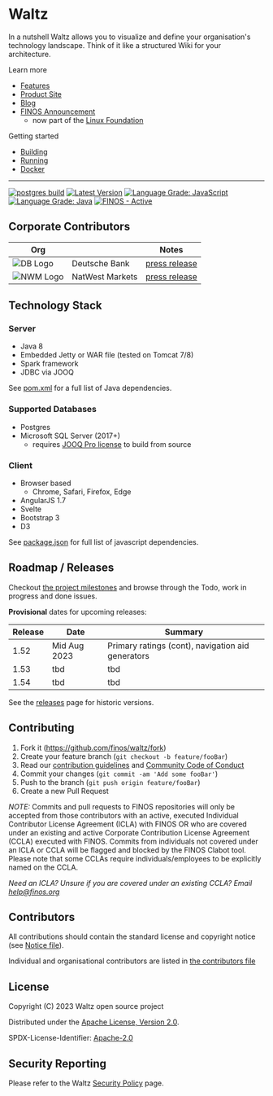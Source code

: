 # Waltz

In a nutshell Waltz allows you to visualize and define your organisation's technology landscape. Think of it like a structured Wiki for your architecture.


Learn more
  - [Features](docs/features/README.md)
  - [Product Site](https://waltz.finos.org/)
  - [Blog](https://waltz.finos.org/blog/)
  - [FINOS Announcement](https://www.finos.org/blog/introduction-to-finos-waltz) 
    - now part of the [Linux Foundation](https://www.linuxfoundation.org/blog/2020/04/finos-joins-the-linux-foundation/)

Getting started
 - [Building](docs/development/build.md) 
 - [Running](waltz-web/README.md)
 - [Docker](docker/DOCKER.md)

---
[![postgres build](https://github.com/finos/waltz/actions/workflows/maven.yml/badge.svg)](https://github.com/finos/waltz/actions)
[![Latest Version](https://badgers.space/github/release/finos/waltz)](https://github.com/finos/waltz/releases)
[![Language Grade: JavaScript](https://img.shields.io/lgtm/grade/javascript/g/khartec/waltz.svg?logo=lgtm&logoWidth=18)](https://lgtm.com/projects/g/khartec/waltz/context:javascript) 
[![Language Grade: Java](https://img.shields.io/lgtm/grade/java/g/khartec/waltz.svg?logo=lgtm&logoWidth=18)](https://lgtm.com/projects/g/khartec/waltz/context:java)
[![FINOS - Active](https://cdn.jsdelivr.net/gh/finos/contrib-toolbox@master/images/badge-active.svg)](https://finosfoundation.atlassian.net/wiki/display/FINOS/Active)

## Corporate Contributors

| Org                                                                                       |                 | Notes                                                                                                                    |
|-------------------------------------------------------------------------------------------|-----------------|--------------------------------------------------------------------------------------------------------------------------|
| ![DB Logo](https://avatars1.githubusercontent.com/u/34654027?s=30&v=4 "Deutsche Bank")    | Deutsche Bank   | [press release](https://www.db.com/newsroom_news/2018/deutsche-bank-takes-next-step-in-open-source-journey-en-11484.htm) |
| ![NWM Logo](https://avatars2.githubusercontent.com/u/54027700?s=30&v=4 "NatWest Markets") | NatWest Markets | [press release](https://www.nwm.com/about-us/media/articles/natwest-markets-to-expand-open-source-coding)                |

## Technology Stack

### Server

- Java 8
- Embedded Jetty or WAR file (tested on Tomcat 7/8)
- Spark framework
- JDBC via JOOQ

See [pom.xml](https://github.com/finos/waltz/blob/master/pom.xml) for a full list of Java dependencies.


### Supported Databases

- Postgres
- Microsoft SQL Server (2017+)
    - requires [JOOQ Pro license](https://www.jooq.org/download/) to build from source


### Client

- Browser based
    - Chrome, Safari, Firefox, Edge
- AngularJS 1.7
- Svelte
- Bootstrap 3
- D3

See [package.json](https://github.com/finos/waltz/blob/master/waltz-ng/package.json) for full list of javascript
dependencies.

## Roadmap / Releases

Checkout [the project milestones](https://github.com/finos/waltz/milestones) and browse through the Todo, work in
progress and done issues.

**Provisional** dates for upcoming releases:

| Release | Date           | Summary                                           |
|---------|----------------|---------------------------------------------------|
| 1.52    | Mid Aug 2023   | Primary ratings (cont), navigation aid generators |
| 1.53    | tbd            | tbd                                               |
| 1.54    | tbd            | tbd                                               |

See the [releases](https://github.com/finos/waltz/releases) page for historic versions.



## Contributing

1. Fork it (<https://github.com/finos/waltz/fork>)
2. Create your feature branch (`git checkout -b feature/fooBar`)
3. Read our [contribution guidelines](CONTRIBUTING.md)
   and [Community Code of Conduct](https://www.finos.org/code-of-conduct)
4. Commit your changes (`git commit -am 'Add some fooBar'`)
5. Push to the branch (`git push origin feature/fooBar`)
6. Create a new Pull Request

_NOTE:_ Commits and pull requests to FINOS repositories will only be accepted from those contributors with an active, executed Individual Contributor License Agreement (ICLA) with FINOS OR who are covered under an existing and active Corporate Contribution License Agreement (CCLA) executed with FINOS. Commits from individuals not covered under an ICLA or CCLA will be flagged and blocked by the FINOS Clabot tool. Please note that some CCLAs require individuals/employees to be explicitly named on the CCLA.

*Need an ICLA? Unsure if you are covered under an existing CCLA? Email [help@finos.org](mailto:help@finos.org)*

## Contributors

All contributions should contain the standard license and copyright notice (see [Notice file](NOTICE.md)).  

Individual and organisational contributors are listed in [the contributors file](CONTRIBUTORS.md)


## License

Copyright (C) 2023 Waltz open source project

Distributed under the [Apache License, Version 2.0](http://www.apache.org/licenses/LICENSE-2.0).

SPDX-License-Identifier: [Apache-2.0](https://spdx.org/licenses/Apache-2.0)

## Security Reporting

Please refer to the Waltz [Security Policy](SECURITY.md) page.
